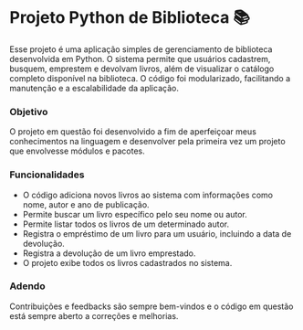 # Projeto Python de Biblioteca 📚
Esse projeto é uma aplicação simples de gerenciamento de biblioteca desenvolvida em Python. O sistema permite que usuários cadastrem, busquem, emprestem e devolvam livros, além de visualizar o catálogo completo disponível na biblioteca. O código foi modularizado, facilitando a manutenção e a escalabilidade da aplicação. 

 ### Objetivo
 O projeto em questão foi desenvolvido a fim de aperfeiçoar meus conhecimentos na linguagem e desenvolver pela primeira vez um projeto que envolvesse módulos e pacotes.

 ### Funcionalidades
   - O código adiciona novos livros ao sistema com informações como nome, autor e ano de publicação.
   - Permite buscar um livro específico pelo seu nome ou autor.
   - Permite listar todos os livros de um determinado autor.
   - Registra o empréstimo de um livro para um usuário, incluindo a data de devolução.
   - Registra a devolução de um livro emprestado.
   - O projeto exibe todos os livros cadastrados no sistema.

 ### Adendo 
 Contribuições e feedbacks são sempre bem-vindos e o código em questão está sempre aberto a correções e melhorias.
